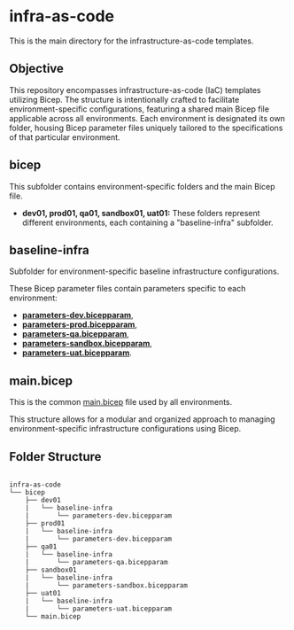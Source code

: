 # infra-as-code
This is the main directory for the infrastructure-as-code templates.

## Objective

This repository encompasses infrastructure-as-code (IaC) templates utilizing Bicep. The structure is intentionally crafted to facilitate environment-specific configurations, featuring a shared main Bicep file applicable across all environments. Each environment is designated its own folder, housing Bicep parameter files uniquely tailored to the specifications of that particular environment.

## bicep 
 This subfolder contains environment-specific folders and the main Bicep file.

  - **dev01, prod01, qa01, sandbox01, uat01:** These folders represent different environments, each containing a "baseline-infra" subfolder.

## baseline-infra
Subfolder for environment-specific baseline infrastructure configurations.

  These Bicep parameter files contain parameters specific to each environment:
  - **[parameters-dev.bicepparam](https://github.com/devsecops-len/template-deployment-config-repo/blob/release/infra-as-code/bicep/dev01/baseline-infra/parameters-dev.bicepparam)**, 
  - **[parameters-prod.bicepparam](https://github.com/devsecops-len/template-deployment-config-repo/blob/release/infra-as-code/bicep/prod01/baseline-infra/parameters-prod.bicepparam)**, 
  - **[parameters-qa.bicepparam](https://github.com/devsecops-len/template-deployment-config-repo/blob/release/infra-as-code/bicep/qa01/baseline-infra/parameters-qa.bicepparam)**, 
  - **[parameters-sandbox.bicepparam](https://github.com/devsecops-len/template-deployment-config-repo/blob/release/infra-as-code/bicep/sandbox01/baseline-infra/parameters-sandbox.bicepparam)**, 
  - **[parameters-uat.bicepparam](https://github.com/devsecops-len/template-deployment-config-repo/blob/release/infra-as-code/bicep/uat01/baseline-infra/parameters-uat.bicepparam)**.

## main.bicep 
This is the common [main.bicep](https://github.com/devsecops-len/template-deployment-config-repo/blob/release/infra-as-code/bicep/main.bicep) file used by all environments.

This structure allows for a modular and organized approach to managing environment-specific infrastructure configurations using Bicep.

## Folder Structure
```

infra-as-code
└── bicep
    ├── dev01
    |   └── baseline-infra
    |       └── parameters-dev.bicepparam
    ├── prod01
    |   └── baseline-infra
    |       └── parameters-dev.bicepparam
    ├── qa01
    |   └── baseline-infra
    |       └── parameters-qa.bicepparam
    ├── sandbox01
    |   └── baseline-infra
    |       └── parameters-sandbox.bicepparam
    ├── uat01
    |   └── baseline-infra
    |       └── parameters-uat.bicepparam
    └── main.bicep

```
